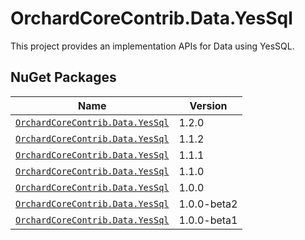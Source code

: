 # OrchardCoreContrib.Data.YesSql

This project provides an implementation APIs for Data using YesSQL.

## NuGet Packages

| Name                                                                                                          | Version     |
|---------------------------------------------------------------------------------------------------------------|-------------|
| [`OrchardCoreContrib.Data.YesSql`](https://www.nuget.org/packages/OrchardCoreContrib.Data.YesSql/1.2.0)       | 1.2.0       |
| [`OrchardCoreContrib.Data.YesSql`](https://www.nuget.org/packages/OrchardCoreContrib.Data.YesSql/1.1.2)       | 1.1.2       |
| [`OrchardCoreContrib.Data.YesSql`](https://www.nuget.org/packages/OrchardCoreContrib.Data.YesSql/1.1.1)       | 1.1.1       |
| [`OrchardCoreContrib.Data.YesSql`](https://www.nuget.org/packages/OrchardCoreContrib.Data.YesSql/1.1.0)       | 1.1.0       |
| [`OrchardCoreContrib.Data.YesSql`](https://www.nuget.org/packages/OrchardCoreContrib.Data.YesSql/1.0.0)       | 1.0.0       |
| [`OrchardCoreContrib.Data.YesSql`](https://www.nuget.org/packages/OrchardCoreContrib.Data.YesSql/1.0.0-beta2) | 1.0.0-beta2 |
| [`OrchardCoreContrib.Data.YesSql`](https://www.nuget.org/packages/OrchardCoreContrib.Data.YesSql/1.0.0-beta1) | 1.0.0-beta1 |
